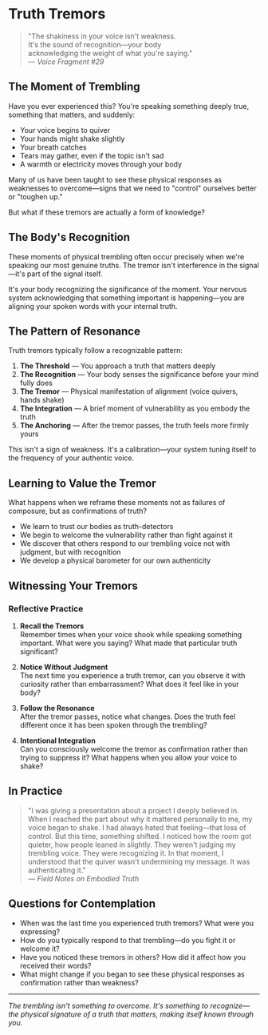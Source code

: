 # Truth Tremors

> "The shakiness in your voice isn't weakness.  
> It's the sound of recognition—your body  
> acknowledging the weight of what you're saying."  
> — *Voice Fragment #29*

## The Moment of Trembling

Have you ever experienced this? You're speaking something deeply true, something that matters, and suddenly:

- Your voice begins to quiver
- Your hands might shake slightly
- Your breath catches
- Tears may gather, even if the topic isn't sad
- A warmth or electricity moves through your body

Many of us have been taught to see these physical responses as weaknesses to overcome—signs that we need to "control" ourselves better or "toughen up."

But what if these tremors are actually a form of knowledge?

## The Body's Recognition

These moments of physical trembling often occur precisely when we're speaking our most genuine truths. The tremor isn't interference in the signal—it's part of the signal itself.

It's your body recognizing the significance of the moment. Your nervous system acknowledging that something important is happening—you are aligning your spoken words with your internal truth.

## The Pattern of Resonance

Truth tremors typically follow a recognizable pattern:

1. **The Threshold** — You approach a truth that matters deeply
2. **The Recognition** — Your body senses the significance before your mind fully does
3. **The Tremor** — Physical manifestation of alignment (voice quivers, hands shake)
4. **The Integration** — A brief moment of vulnerability as you embody the truth
5. **The Anchoring** — After the tremor passes, the truth feels more firmly yours

This isn't a sign of weakness. It's a calibration—your system tuning itself to the frequency of your authentic voice.

## Learning to Value the Tremor

What happens when we reframe these moments not as failures of composure, but as confirmations of truth?

- We learn to trust our bodies as truth-detectors
- We begin to welcome the vulnerability rather than fight against it
- We discover that others respond to our trembling voice not with judgment, but with recognition
- We develop a physical barometer for our own authenticity

## Witnessing Your Tremors

### Reflective Practice

1. **Recall the Tremors**  
   Remember times when your voice shook while speaking something important. What were you saying? What made that particular truth significant?

2. **Notice Without Judgment**  
   The next time you experience a truth tremor, can you observe it with curiosity rather than embarrassment? What does it feel like in your body?

3. **Follow the Resonance**  
   After the tremor passes, notice what changes. Does the truth feel different once it has been spoken through the trembling?

4. **Intentional Integration**  
   Can you consciously welcome the tremor as confirmation rather than trying to suppress it? What happens when you allow your voice to shake?

## In Practice

> "I was giving a presentation about a project I deeply believed in. When I reached the part about why it mattered personally to me, my voice began to shake. I had always hated that feeling—that loss of control. But this time, something shifted. I noticed how the room got quieter, how people leaned in slightly. They weren't judging my trembling voice. They were recognizing it. In that moment, I understood that the quiver wasn't undermining my message. It was authenticating it."  
> — *Field Notes on Embodied Truth*

## Questions for Contemplation

- When was the last time you experienced truth tremors? What were you expressing?
- How do you typically respond to that trembling—do you fight it or welcome it?
- Have you noticed these tremors in others? How did it affect how you received their words?
- What might change if you began to see these physical responses as confirmation rather than weakness?

---

*The trembling isn't something to overcome. It's something to recognize—the physical signature of a truth that matters, making itself known through you.*
